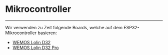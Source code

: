 # Mikrocontroller
---

Wir verwenden zu Zeit folgende Boards, welche auf dem ESP32-Mikrocontroller basieren:

* [WEMOS Lolin D32](?page=1-lolin-d32/)
* [WEMOS Lolin D32 Pro](?page=2-lolin-d32-pro/)
